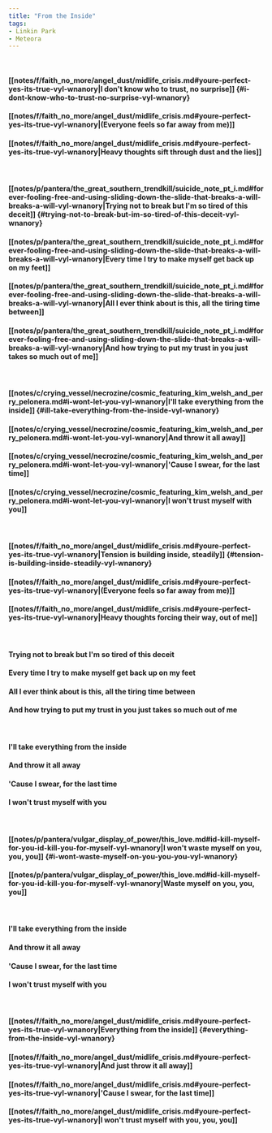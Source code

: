 ```yaml
---
title: "From the Inside"
tags:
- Linkin Park
- Meteora
---
```

&nbsp;
#### [[notes/f/faith_no_more/angel_dust/midlife_crisis.md#youre-perfect-yes-its-true-vyl-wnanory|I don't know who to trust, no surprise]] {#i-dont-know-who-to-trust-no-surprise-vyl-wnanory}
#### [[notes/f/faith_no_more/angel_dust/midlife_crisis.md#youre-perfect-yes-its-true-vyl-wnanory|(Everyone feels so far away from me)]]
#### [[notes/f/faith_no_more/angel_dust/midlife_crisis.md#youre-perfect-yes-its-true-vyl-wnanory|Heavy thoughts sift through dust and the lies]]
&nbsp;
#### [[notes/p/pantera/the_great_southern_trendkill/suicide_note_pt_i.md#forever-fooling-free-and-using-sliding-down-the-slide-that-breaks-a-will-breaks-a-will-vyl-wnanory|Trying not to break but I'm so tired of this deceit]] {#trying-not-to-break-but-im-so-tired-of-this-deceit-vyl-wnanory}
#### [[notes/p/pantera/the_great_southern_trendkill/suicide_note_pt_i.md#forever-fooling-free-and-using-sliding-down-the-slide-that-breaks-a-will-breaks-a-will-vyl-wnanory|Every time I try to make myself get back up on my feet]]
#### [[notes/p/pantera/the_great_southern_trendkill/suicide_note_pt_i.md#forever-fooling-free-and-using-sliding-down-the-slide-that-breaks-a-will-breaks-a-will-vyl-wnanory|All I ever think about is this, all the tiring time between]]
#### [[notes/p/pantera/the_great_southern_trendkill/suicide_note_pt_i.md#forever-fooling-free-and-using-sliding-down-the-slide-that-breaks-a-will-breaks-a-will-vyl-wnanory|And how trying to put my trust in you just takes so much out of me]]
&nbsp;
#### [[notes/c/crying_vessel/necrozine/cosmic_featuring_kim_welsh_and_perry_pelonera.md#i-wont-let-you-vyl-wnanory|I'll take everything from the inside]] {#ill-take-everything-from-the-inside-vyl-wnanory}
#### [[notes/c/crying_vessel/necrozine/cosmic_featuring_kim_welsh_and_perry_pelonera.md#i-wont-let-you-vyl-wnanory|And throw it all away]]
#### [[notes/c/crying_vessel/necrozine/cosmic_featuring_kim_welsh_and_perry_pelonera.md#i-wont-let-you-vyl-wnanory|'Cause I swear, for the last time]]
#### [[notes/c/crying_vessel/necrozine/cosmic_featuring_kim_welsh_and_perry_pelonera.md#i-wont-let-you-vyl-wnanory|I won't trust myself with you]]
&nbsp;
#### [[notes/f/faith_no_more/angel_dust/midlife_crisis.md#youre-perfect-yes-its-true-vyl-wnanory|Tension is building inside, steadily]] {#tension-is-building-inside-steadily-vyl-wnanory}
#### [[notes/f/faith_no_more/angel_dust/midlife_crisis.md#youre-perfect-yes-its-true-vyl-wnanory|(Everyone feels so far away from me)]]
#### [[notes/f/faith_no_more/angel_dust/midlife_crisis.md#youre-perfect-yes-its-true-vyl-wnanory|Heavy thoughts forcing their way, out of me]]
&nbsp;
#### Trying not to break but I'm so tired of this deceit
#### Every time I try to make myself get back up on my feet
#### All I ever think about is this, all the tiring time between
#### And how trying to put my trust in you just takes so much out of me
&nbsp;
#### I'll take everything from the inside
#### And throw it all away
#### 'Cause I swear, for the last time
#### I won't trust myself with you
&nbsp;
#### [[notes/p/pantera/vulgar_display_of_power/this_love.md#id-kill-myself-for-you-id-kill-you-for-myself-vyl-wnanory|I won't waste myself on you, you, you]] {#i-wont-waste-myself-on-you-you-you-vyl-wnanory}
#### [[notes/p/pantera/vulgar_display_of_power/this_love.md#id-kill-myself-for-you-id-kill-you-for-myself-vyl-wnanory|Waste myself on you, you, you]]
&nbsp;
#### I'll take everything from the inside
#### And throw it all away
#### 'Cause I swear, for the last time
#### I won't trust myself with you
&nbsp;
#### [[notes/f/faith_no_more/angel_dust/midlife_crisis.md#youre-perfect-yes-its-true-vyl-wnanory|Everything from the inside]] {#everything-from-the-inside-vyl-wnanory}
#### [[notes/f/faith_no_more/angel_dust/midlife_crisis.md#youre-perfect-yes-its-true-vyl-wnanory|And just throw it all away]]
#### [[notes/f/faith_no_more/angel_dust/midlife_crisis.md#youre-perfect-yes-its-true-vyl-wnanory|'Cause I swear, for the last time]]
#### [[notes/f/faith_no_more/angel_dust/midlife_crisis.md#youre-perfect-yes-its-true-vyl-wnanory|I won't trust myself with you, you, you]]
